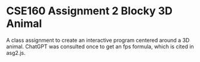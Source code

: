 # CSE160 Assignment 2 Blocky 3D Animal
A class assignment to create an interactive program centered around a 3D animal.
ChatGPT was consulted once to get an fps formula, which is cited in asg2.js.